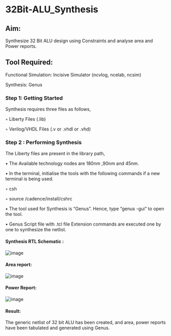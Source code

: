 # 32Bit-ALU_Synthesis

## Aim:

Synthesize 32 Bit ALU design using Constraints and analyse area and Power reports.

## Tool Required:

Functional Simulation: Incisive Simulator (ncvlog, ncelab, ncsim)

Synthesis: Genus

### Step 1: Getting Started

Synthesis requires three files as follows,

◦ Liberty Files (.lib)

◦ Verilog/VHDL Files (.v or .vhdl or .vhd)

### Step 2 : Performing Synthesis

The Liberty files are present in the library path,

• The Available technology nodes are 180nm ,90nm and 45nm.

• In the terminal, initialise the tools with the following commands if a new terminal is being
used.

◦ csh

◦ source /cadence/install/cshrc

• The tool used for Synthesis is “Genus”. Hence, type “genus -gui” to open the tool.

• Genus Script file with .tcl file Extension commands are executed one by one to synthesize the netlist.

#### Synthesis RTL Schematic :
![image](https://github.com/user-attachments/assets/af037c40-179c-4f43-a9ca-9ec1dcd001d9)

#### Area report:
![image](https://github.com/user-attachments/assets/b0e6379f-d927-426e-a9ad-314431466d8f)

#### Power Report:
![image](https://github.com/user-attachments/assets/90d69925-a068-4a7e-b4bd-c79502412c8e)

#### Result: 

The generic netlist of 32 bit ALU  has been created, and area, power reports have been tabulated and generated using Genus.

